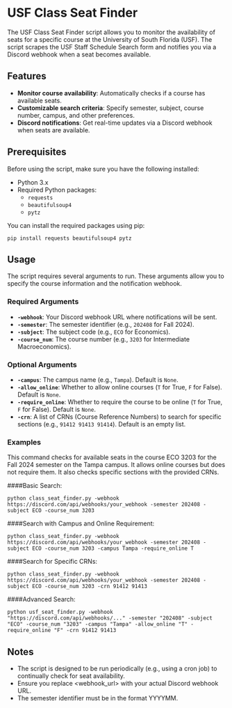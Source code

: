 
# USF Class Seat Finder

The USF Class Seat Finder script allows you to monitor the availability of seats for a specific course at the University of South Florida (USF). The script scrapes the USF Staff Schedule Search form and notifies you via a Discord webhook when a seat becomes available.

## Features

-   **Monitor course availability**: Automatically checks if a course has available seats.
-   **Customizable search criteria**: Specify semester, subject, course number, campus, and other preferences.
-   **Discord notifications**: Get real-time updates via a Discord webhook when seats are available.

## Prerequisites

Before using the script, make sure you have the following installed:

-   Python 3.x
-   Required Python packages:
    -   `requests`
    -   `beautifulsoup4`
    -   `pytz`

You can install the required packages using pip:

`pip install requests beautifulsoup4 pytz` 

## Usage

The script requires several arguments to run. These arguments allow you to specify the course information and the notification webhook.

### Required Arguments

-   **`-webhook`**: Your Discord webhook URL where notifications will be sent.
-   **`-semester`**: The semester identifier (e.g., `202408` for Fall 2024).
-   **`-subject`**: The subject code (e.g., `ECO` for Economics).
-   **`-course_num`**: The course number (e.g., `3203` for Intermediate Macroeconomics).

### Optional Arguments

-   **`-campus`**: The campus name (e.g., `Tampa`). Default is `None`.
-   **`-allow_online`**: Whether to allow online courses (`T` for True, `F` for False). Default is `None`.
-   **`-require_online`**: Whether to require the course to be online (`T` for True, `F` for False). Default is `None`.
-   **`-crn`**: A list of CRNs (Course Reference Numbers) to search for specific sections (e.g., `91412 91413 91414`). Default is an empty list.

### Examples


This command checks for available seats in the course ECO 3203 for the Fall 2024 semester on the Tampa campus. It allows online courses but does not require them. It also checks specific sections with the provided CRNs.

####Basic Search:

`python class_seat_finder.py -webhook https://discord.com/api/webhooks/your_webhook -semester 202408 -subject ECO -course_num 3203`

####Search with Campus and Online Requirement:

`python class_seat_finder.py -webhook https://discord.com/api/webhooks/your_webhook -semester 202408 -subject ECO -course_num 3203 -campus Tampa -require_online T`

####Search for Specific CRNs:

`python class_seat_finder.py -webhook https://discord.com/api/webhooks/your_webhook -semester 202408 -subject ECO -course_num 3203 -crn 91412 91413`

####Advanced Search: 

`python usf_seat_finder.py -webhook "https://discord.com/api/webhooks/..." -semester "202408" -subject "ECO" -course_num "3203" -campus "Tampa" -allow_online "T" -require_online "F" -crn 91412 91413` 

## Notes

-   The script is designed to be run periodically (e.g., using a cron job) to continually check for seat availability.
-   Ensure you replace <webhook_url> with your actual Discord webhook URL.
-   The semester identifier must be in the format YYYYMM.

